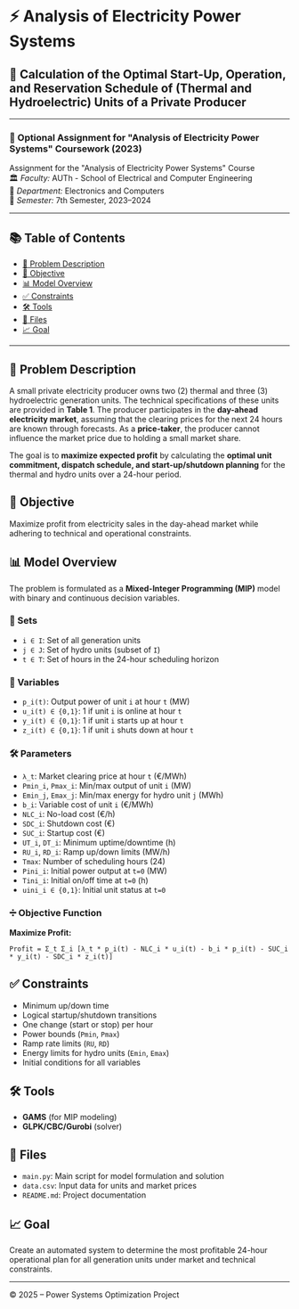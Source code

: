 # ⚡ Analysis of Electricity Power Systems

## 📝 Calculation of the Optimal Start-Up, Operation, and Reservation Schedule of (Thermal and Hydroelectric) Units of a Private Producer

---

### 📂 Optional Assignment for "Analysis of Electricity Power Systems" Coursework (2023)

Assignment for the "Analysis of Electricity Power Systems" Course  
🏛️ *Faculty:* AUTh - School of Electrical and Computer Engineering  
🔧 *Department:* Electronics and Computers  
📅 *Semester:* 7th Semester, 2023–2024

---

## 📚 Table of Contents
- [📌 Problem Description](#-problem-description)
- [🎯 Objective](#-objective)
- [📊 Model Overview](#-model-overview)
- [✅ Constraints](#-constraints)
- [🛠 Tools](#-tools)
- [📁 Files](#-files)
- [📈 Goal](#-goal)

---

## 📌 Problem Description

A small private electricity producer owns two (2) thermal and three (3) hydroelectric generation units. The technical specifications of these units are provided in **Table 1**. The producer participates in the **day-ahead electricity market**, assuming that the clearing prices for the next 24 hours are known through forecasts. As a **price-taker**, the producer cannot influence the market price due to holding a small market share.

The goal is to **maximize expected profit** by calculating the **optimal unit commitment, dispatch schedule, and start-up/shutdown planning** for the thermal and hydro units over a 24-hour period.

## 🎯 Objective

Maximize profit from electricity sales in the day-ahead market while adhering to technical and operational constraints.

## 📊 Model Overview

The problem is formulated as a **Mixed-Integer Programming (MIP)** model with binary and continuous decision variables.

### 🔢 Sets
- `i ∈ I`: Set of all generation units
- `j ∈ J`: Set of hydro units (subset of `I`)
- `t ∈ T`: Set of hours in the 24-hour scheduling horizon

### 🧮 Variables
- `p_i(t)`: Output power of unit `i` at hour `t` (MW)
- `u_i(t) ∈ {0,1}`: 1 if unit `i` is online at hour `t`
- `y_i(t) ∈ {0,1}`: 1 if unit `i` starts up at hour `t`
- `z_i(t) ∈ {0,1}`: 1 if unit `i` shuts down at hour `t`

### 🛠️ Parameters
- `λ_t`: Market clearing price at hour `t` (€/MWh)
- `Pmin_i`, `Pmax_i`: Min/max output of unit `i` (MW)
- `Emin_j`, `Emax_j`: Min/max energy for hydro unit `j` (MWh)
- `b_i`: Variable cost of unit `i` (€/MWh)
- `NLC_i`: No-load cost (€/h)
- `SDC_i`: Shutdown cost (€)
- `SUC_i`: Startup cost (€)
- `UT_i`, `DT_i`: Minimum uptime/downtime (h)
- `RU_i`, `RD_i`: Ramp up/down limits (MW/h)
- `Tmax`: Number of scheduling hours (24)
- `Pini_i`: Initial power output at `t=0` (MW)
- `Tini_i`: Initial on/off time at `t=0` (h)
- `uini_i ∈ {0,1}`: Initial unit status at `t=0`

### ➗ Objective Function

**Maximize Profit:**
```
Profit = Σ_t Σ_i [λ_t * p_i(t) - NLC_i * u_i(t) - b_i * p_i(t) - SUC_i * y_i(t) - SDC_i * z_i(t)]
```

## ✅ Constraints
- Minimum up/down time
- Logical startup/shutdown transitions
- One change (start or stop) per hour
- Power bounds (`Pmin`, `Pmax`)
- Ramp rate limits (`RU`, `RD`)
- Energy limits for hydro units (`Emin`, `Emax`)
- Initial conditions for all variables

## 🛠 Tools
- **GAMS** (for MIP modeling)
- **GLPK/CBC/Gurobi** (solver)

## 📁 Files
- `main.py`: Main script for model formulation and solution
- `data.csv`: Input data for units and market prices
- `README.md`: Project documentation

## 📈 Goal
Create an automated system to determine the most profitable 24-hour operational plan for all generation units under market and technical constraints.

---

© 2025 – Power Systems Optimization Project
